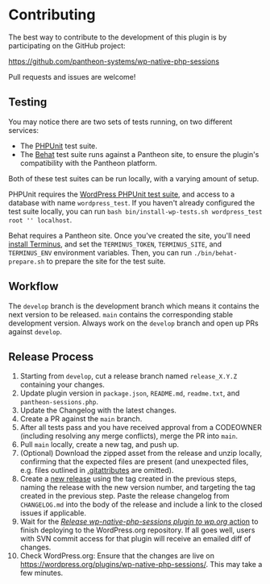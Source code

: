 # Contributing

The best way to contribute to the development of this plugin is by participating on the GitHub project:

https://github.com/pantheon-systems/wp-native-php-sessions

Pull requests and issues are welcome!

## Testing

You may notice there are two sets of tests running, on two different services:

* The [PHPUnit](https://phpunit.de/) test suite.
* The [Behat](http://behat.org/) test suite runs against a Pantheon site, to ensure the plugin's compatibility with the Pantheon platform.

Both of these test suites can be run locally, with a varying amount of setup.

PHPUnit requires the [WordPress PHPUnit test suite](https://make.wordpress.org/core/handbook/testing/automated-testing/phpunit/), and access to a database with name `wordpress_test`. If you haven't already configured the test suite locally, you can run `bash bin/install-wp-tests.sh wordpress_test root '' localhost`.

Behat requires a Pantheon site. Once you've created the site, you'll need [install Terminus](https://github.com/pantheon-systems/terminus#installation), and set the `TERMINUS_TOKEN`, `TERMINUS_SITE`, and `TERMINUS_ENV` environment variables. Then, you can run `./bin/behat-prepare.sh` to prepare the site for the test suite.

## Workflow

The `develop` branch is the development branch which means it contains the next version to be released. `main` contains the corresponding stable development version. Always work on the `develop` branch and open up PRs against `develop`.

## Release Process

1. Starting from `develop`, cut a release branch named `release_X.Y.Z` containing your changes.
1. Update plugin version in `package.json`, `README.md`, `readme.txt`, and `pantheon-sessions.php`.
1. Update the Changelog with the latest changes.
1. Create a PR against the `main` branch.
1. After all tests pass and you have received approval from a CODEOWNER (including resolving any merge conflicts), merge the PR into `main`.
1. Pull `main` locally, create a new tag, and push up.
1. (Optional) Download the zipped asset from the release and unzip locally, confirming that the expected files are present (and unexpected files, e.g. files outlined in [.gitattributes](https://github.com/pantheon-systems/wp-native-php-sessions/blob/main/.gitattributes) are omitted).
1. Create a [new release](https://github.com/pantheon-systems/wp-native-php-sessions/releases/new) using the tag created in the previous steps, naming the release with the new version number, and targeting the tag created in the previous step. Paste the release changelog from `CHANGELOG.md` into the body of the release and include a link to the closed issues if applicable.
1. Wait for the [_Release wp-native-php-sessions plugin to wp.org_ action](https://github.com/pantheon-systems/wp-native-php-sessions/actions/workflows/wordpress-plugin-deploy.yml) to finish deploying to the WordPress.org repository. If all goes well, users with SVN commit access for that plugin will receive an emailed diff of changes.
1. Check WordPress.org: Ensure that the changes are live on https://wordpress.org/plugins/wp-native-php-sessions/. This may take a few minutes.
